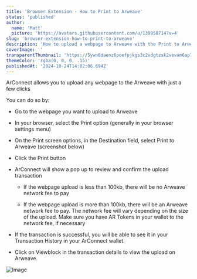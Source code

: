 ```yaml
---
title: 'Browser Extension - How to Print to Arweave'
status: 'published'
author:
  name: 'Matt'
  picture: 'https://avatars.githubusercontent.com/u/139958714?v=4'
slug: 'browser-extension-how-to-print-to-arweave'
description: 'How to upload a webpage to Arweave with the Print to Arweave feature'
coverImage: ''
transparentThumbnail: 'https://5ywn6daenz6poefpjkgs3c2vdgtzsk2vevam6ap7mvc4443iwdfq.arweave.net/DylUl948pkZatGDUFFs1nZ4VWdUuwE5kXn3K07gJPzI'
themeColor: 'rgba(0, 0, 0, .15)'
publishedAt: '2024-10-24T14:02:06.694Z'
---
```


ArConnect allows you to upload any webpage to the Arweave with just a few clicks

You can do so by:

- Go to the webpage you want to upload to Arweave

- In your browser, select the Print option (generally in your browser settings menu)

- On the Print screen options, in the Destination field, select Print to Arweave (screenshot below)

- Click the Print button

- ArConnect will show a pop up to review and confirm the upload transaction

    - If the webpage upload is less than 100kb, there will be no Arweave network fee to pay

    - If the webpage upload is more than 100kb, there will be an Arweave network fee to pay. The network fee will vary depending on the size of the upload. Make sure you have AR Tokens in your wallet to the network fee, if necessary

    <!-- -->

- If the transaction is successful, you will be able to see it in your Transaction History in your ArConnect wallet.

- Click on Viewblock in the transaction details to view the upload on Arweave.



![Image](https://pbs.twimg.com/media/GZ56i5xWQAAXBGC?format=png&name=small)

